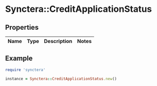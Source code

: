 # Synctera::CreditApplicationStatus

## Properties

| Name | Type | Description | Notes |
| ---- | ---- | ----------- | ----- |

## Example

```ruby
require 'synctera'

instance = Synctera::CreditApplicationStatus.new()
```

